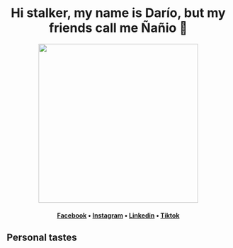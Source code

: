<h1 align="center">Hi stalker, my name is Darío, but my friends call me Ñañio 🦁</h1>

<div align="center">
    <img src="/web/static/img/screenshots/homepage.gif" height=360/>
</div>

<h4 align="center">
  <b><a href="https://www.facebook.com/dario.gutierrezalvares/">Facebook</a></b>
  •
  <b><a href="https://www.instagram.com/nanio.getelementbyid/">Instagram</a></b>
  •
  <b><a href="https://www.linkedin.com/in/dario-antonio-gutierrez-alvarez-41353a225/">Linkedin</a></b>
  •
  <b><a href="https://www.tiktok.com/@dariogtzalvarez">Tiktok</a></b>
</h3>

## Personal tastes


 

